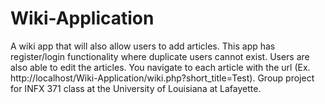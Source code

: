 # Wiki-Application
A wiki app that will also allow users to add articles. This app has register/login functionality where duplicate users cannot exist. Users are also able to edit the articles. You navigate to each article with the url (Ex. http://localhost/Wiki-Application/wiki.php?short_title=Test).
Group project for INFX 371 class at the University of Louisiana at Lafayette.
